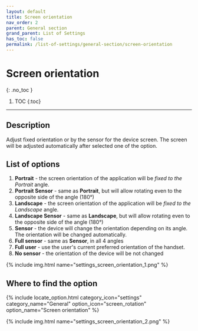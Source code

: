 ```yaml
---
layout: default
title: Screen orientation
nav_order: 2
parent: General section
grand_parent: List of Settings
has_toc: false
permalink: /list-of-settings/general-section/screen-orientation
---
```


# Screen orientation
{: .no_toc }

1. TOC
{:toc}

---

## Description
Adjust fixed orientation or by the sensor for the device screen. The screen will be adjusted automatically after selected one of the option.

## List of options
1. **Portrait** - the screen orientation of the application will be _fixed to the Portrait_ angle.
1. **Portrait Sensor** - same as **Portrait**, but will allow rotating even to the opposite side of the angle (180°)
1. **Landscape** - the screen orientation of the application will be _fixed to the Landscape_ angle.
1. **Landscape Sensor** - same as **Landscape**, but will allow rotating even to the opposite side of the angle (180°)
1. **Sensor** - the device will change the orientation depending on its angle. The orientation will be changed automatically.
1. **Full sensor** - same as **Sensor**, in all 4 angles
1. **Full user** - use the user's current preferred orientation of the handset. 
1. **No sensor** - the orientation of the device will be not changed

{% include img.html name="settings_screen_orientation_1.png" %}

## Where to find the option
{% include locate_option.html category_icon="settings" category_name="General" option_icon="screen_rotation" option_name="Screen orientation" %}

{% include img.html name="settings_screen_orientation_2.png" %}